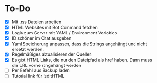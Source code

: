 # To-Do
- [x] Mit .rss Dateien arbeiten
- [x] HTML Websites mit Bot Command fetchen
- [x] Login zum Server mit YAML / Environment Variables
- [x] ID schöner im Chat ausgeben
- [x] Yaml Speicherung anpassen, dass die Strings angehängt und nicht ersetzt werden.
- [x] Regelmäßiges aktualisieren der Quellen
- [x] Es gibt HTML Links, die nur den Dateipfad als href haben. Dann muss die URL vorne rangehängt werden
- [ ] Per Befehl aus Backup laden
- [ ] Tutorial link für !editHTML
